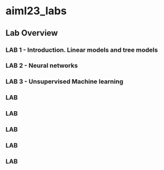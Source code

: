 # aiml23_labs

## Lab Overview

### LAB 1 - Introduction. Linear models and tree models

### LAB 2 - Neural networks

### LAB 3 - Unsupervised Machine learning 

### LAB
### LAB
### LAB
### LAB
### LAB
